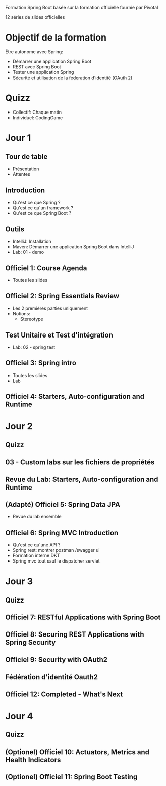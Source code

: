 Formation Spring Boot basée sur la formation officielle fournie par Pivotal

12 séries de slides officielles

# Objectif de la formation
Être autonome avec Spring:
- Démarrer une application Spring Boot
- REST avec Spring Boot
- Tester une application Spring
- Sécurité et utilisation de la federation d'identité (OAuth 2)

# Quizz
- Collectif: Chaque matin
- Individuel: CodingGame

# Jour 1

## Tour de table
- Présentation
- Attentes

## Introduction
- Qu'est ce que Spring ?
- Qu'est ce qu'un framework ?
- Qu'est ce que Spring Boot ?

## Outils
- IntelliJ: Installation
- Maven: Démarrer une application Spring Boot dans IntelliJ
- Lab: 01 - demo

## Officiel 1: Course Agenda
- Toutes les slides

## Officiel 2: Spring Essentials Review
- Les 2 premières parties uniquement
- Notions:
  - Stereotype
  
## Test Unitaire et Test d'intégration
- Lab: 02 - spring test

## Officiel 3: Spring intro
- Toutes les slides
- Lab

## Officiel 4: Starters, Auto-configuration and Runtime

# Jour 2

## Quizz

## 03 - Custom labs sur les fichiers de propriétés

## Revue du Lab: Starters, Auto-configuration and Runtime

## (Adapté) Officiel 5: Spring Data JPA
- Revue du lab ensemble
 
## Officiel 6: Spring MVC Introduction
- Qu'est ce qu'une API ?
- Spring rest: montrer postman /swagger ui
- Formation interne DKT
- Spring mvc tout sauf le dispatcher servlet

# Jour 3

## Quizz

## Officiel 7: RESTful Applications with Spring Boot

## Officiel 8: Securing REST Applications with Spring Security

## Officiel 9: Security with OAuth2

## Fédération d'identité Oauth2

## Officiel 12: Completed - What's Next

# Jour 4

## Quizz


## (Optionel) Officiel 10: Actuators, Metrics and Health Indicators

## (Optionel) Officiel 11: Spring Boot Testing